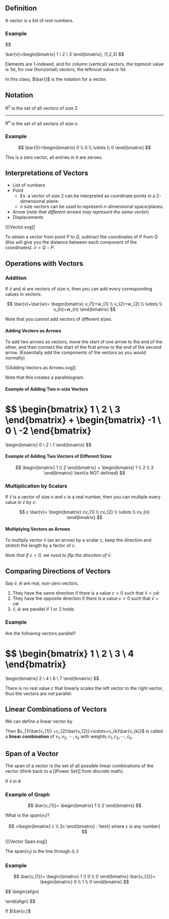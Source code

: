 ## Definition

A vector is a list of *real* numbers.

### Example

$$

\bar{v}=\begin{bmatrix}
1 \\
2 \\
3
\end{bmatrix}, (1,2,3)
$$

Elements are 1-indexed, and for column (vertical) vectors, the topmost value is 1st, for row (horizontal) vectors, the leftmost value is 1st.

In this class, $\bar{}$  is the notation for a vector.

## Notation

$\text{R}^2$ is the set of all vectors of size 2.
***
$\text{R}^n$ is the set of all vectors of size $n$.

### Example

$$
\bar{0}=\begin{bmatrix}
0 \\
0 \\
\vdots \\
0
\end{bmatrix}
$$

This is a zero vector, all entries in it are zeroes.

## Interpretations of Vectors

- List of numbers
- Point
	- Ex. a vector of size 2 can be interpreted as coordinate points in a 2-dimensional plane.
	- $n$ size vectors can be used to represent $n$-dimensional space/planes.
- Arrow (*note that different arrows may represent the same vector*)
- Displacements

![[Vector.svg]]

To obtain a vector from point $P$ to $Q$, subtract the coordinates of $P$ from $Q$ (this will give you the distance between each component of the coordinates). $\bar{v}=Q-P$.

## Operations with Vectors

### Addition

If $\bar{v}$ and $\bar{w}$ are vectors of size $n$, then you can add every corresponding values in vectors:

$$
\bar{v}+\bar{w}=
\begin{bmatrix}
v_{1}+w_{1} \\
v_{2}+w_{2} \\
\vdots \\
v_{n}+w_{n}
\end{bmatrix}
$$

Note that you *cannot* add vectors of different sizes.

#### Adding Vectors as Arrows

To add two arrows as vectors, move the start of one arrow to the end of the other, and then connect the start of the first arrow to the end of the second arrow. (Essentially add the components of the vectors as you would normally)

![[Adding Vectors as Arrows.svg]]

Note that this creates a parallelogram.

#### Example of Adding Two $n$-size Vectors

$$
\begin{bmatrix}
1 \\
2  \\
3
\end{bmatrix}
+
\begin{bmatrix}
-1 \\
0 \\
-2
\end{bmatrix}
=
\begin{bmatrix}
0 \\
2 \\
1
\end{bmatrix}
$$

#### Example of Adding Two Vectors of Different Sizes

$$
\begin{bmatrix}
1 \\
2
\end{bmatrix}
+
\begin{bmatrix}
1 \\
2 \\
3
\end{bmatrix}
\text{is NOT defined}
$$


### Multiplication by Scalars

If $\bar{v}$ is a vector of size $n$ and $c$ is a real number, then you can multiple every value in $\bar{v}$ by $c$:

$$
c \bar{v}=
\begin{bmatrix}
cv_{1} \\
cv_{2} \\
\vdots \\
cv_{n}
\end{bmatrix}
$$

#### Multiplying Vectors as Arrows

To multiply vector $\bar{v}$ (as an arrow) by a scalar $c$, keep the direction and stretch the length by a factor of $c$. 

*Note that if $c<0$, we need to flip the direction of $\bar{v}$*.


## Comparing Directions of Vectors

Say $\bar{v}, \bar{w}$ are real, non-zero vectors.
1. They have the same direction if there is a value $c>0$ such that $\bar{v}=c \bar{w}$
2. They have the opposite direction if there is a value $c<0$ such that $\bar{v}=c \bar{w}$
3. $\bar{v}, \bar{w}$ are parallel if 1 or 2 holds

### Example

Are the following vectors parallel?

$$
\begin{bmatrix}
1 \\
2 \\
3 \\
4
\end{bmatrix} 
=
\begin{bmatrix}
2 \\
4 \\
6 \\
7
\end{bmatrix}
$$

There is no real value $c$ that linearly scales the left vector to the right vector, thus the vectors are *not* parallel.

## Linear Combinations of Vectors

We can define a linear vector by 


Then $c_{1}\bar{v_{1}} +c_{2}\bar{v_{2}}+\cdots+c_{k}\bar{v_{k}}$ is called a **linear combination** of $v_{1},v_{2},\cdots, v_{k}$ with weights $c_{1},c_{2},\cdots,c_{k}$.


## Span of a Vector

The span of a vector is the set of all possible linear combinations of the vector (think back to a [[Power Set]] from discrete math).

If $\bar{v}$ in $\mathbb{R}$
### Example of Graph

$$
\bar{v_{1}}=
\begin{bmatrix}
1 \\
2
\end{bmatrix}
$$

What is the $\text{span}(v_{1})$?

$$
=\begin{bmatrix}
c \\
2c
\end{bmatrix} : \text{ where c is any number}
$$

![[Vector Span.svg]]

The span($v_1$) is the line through $\bar{o}, \bar{v}$

### Example

$$
\bar{v_{1}}=
\begin{bmatrix}
1 \\
0 \\
0
\end{bmatrix}
\bar{v_{2}}=
\begin{bmatrix}
0 \\
1 \\
0
\end{bmatrix}
$$

$$
\begin{align}

\end{align}
$$


If $\bar{v,}$